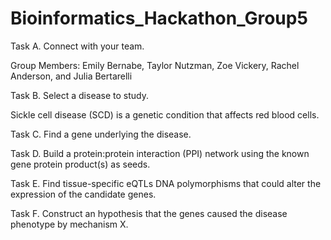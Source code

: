 # Bioinformatics_Hackathon_Group5

Task A. Connect with your team.

Group Members: Emily Bernabe, Taylor Nutzman, Zoe Vickery, Rachel Anderson, and Julia Bertarelli

Task B. Select a disease to study.

Sickle cell disease (SCD) is a genetic condition that affects red blood cells. 

Task C. Find a gene underlying the disease.

Task D. Build a protein:protein interaction (PPI) network using the known gene protein product(s) as seeds.

Task E. Find tissue-specific eQTLs DNA polymorphisms that could alter the expression of the candidate genes.

Task F. Construct an hypothesis that the genes caused the disease phenotype by mechanism X.
